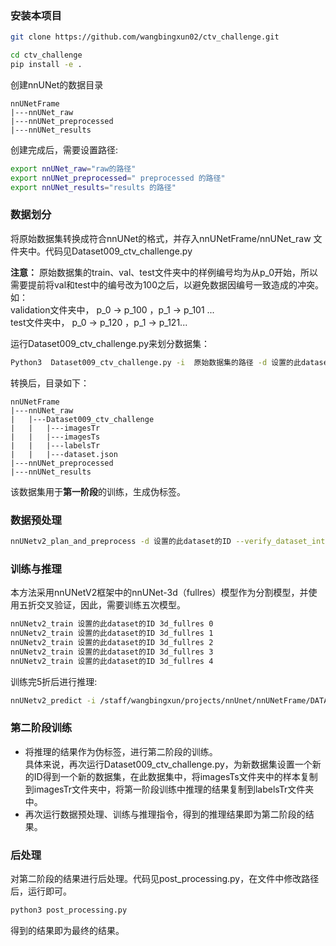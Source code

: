 ### 安装本项目

```bash
git clone https://github.com/wangbingxun02/ctv_challenge.git
```

```bash
cd ctv_challenge
pip install -e .
```

创建nnUNet的数据目录

```
nnUNetFrame
|---nnUNet_raw
|---nnUNet_preprocessed
|---nnUNet_results
```

创建完成后，需要设置路径:

```bash
export nnUNet_raw="raw的路径"
export nnUNet_preprocessed=" preprocessed 的路径" 
export nnUNet_results="results 的路径"
```


### 数据划分
将原始数据集转换成符合nnUNet的格式，并存入nnUNetFrame/nnUNet_raw 文件夹中。代码见Dataset009_ctv_challenge.py

**注意：**
原始数据集的train、val、test文件夹中的样例编号均为从p_0开始，所以需要提前将val和test中的编号改为100之后，以避免数据因编号一致造成的冲突。如：  
validation文件夹中， p_0 -> p_100 ，p_1 -> p_101 ...  
test文件夹中， p_0 -> p_120 ，p_1 -> p_121...  

运行Dataset009_ctv_challenge.py来划分数据集：
```bash
Python3  Dataset009_ctv_challenge.py -i  原始数据集的路径 -d 设置的此dataset的ID(0-999)
```
转换后，目录如下：
```
nnUNetFrame
|---nnUNet_raw
|   |---Dataset009_ctv_challenge
|   |   |---imagesTr
|   |   |---imagesTs
|   |   |---labelsTr
|   |   |---dataset.json
|---nnUNet_preprocessed
|---nnUNet_results
```
该数据集用于**第一阶段**的训练，生成伪标签。

### 数据预处理

```bash
nnUNetv2_plan_and_preprocess -d 设置的此dataset的ID --verify_dataset_integrity
```

### 训练与推理
本方法采用nnUNetV2框架中的nnUNet-3d（fullres）模型作为分割模型，并使用五折交叉验证，因此，需要训练五次模型。
```bash
nnUNetv2_train 设置的此dataset的ID 3d_fullres 0
nnUNetv2_train 设置的此dataset的ID 3d_fullres 1
nnUNetv2_train 设置的此dataset的ID 3d_fullres 2
nnUNetv2_train 设置的此dataset的ID 3d_fullres 3
nnUNetv2_train 设置的此dataset的ID 3d_fullres 4
```

训练完5折后进行推理:
```bash
nnUNetv2_predict -i /staff/wangbingxun/projects/nnUnet/nnUNetFrame/DATASET/nnUNet_raw/Dataset012_ctv_challenge/imagesTs（示例路径） -o 自己设置的存储推理结果的文件夹 -d 设置的此dataset的ID -c 3d_fullres
```

### 第二阶段训练
* 将推理的结果作为伪标签，进行第二阶段的训练。  
具体来说，再次运行Dataset009_ctv_challenge.py，为新数据集设置一个新的ID得到一个新的数据集，在此数据集中，将imagesTs文件夹中的样本复制到imagesTr文件夹中，将第一阶段训练中推理的结果复制到labelsTr文件夹中。  
* 再次运行数据预处理、训练与推理指令，得到的推理结果即为第二阶段的结果。

### 后处理
对第二阶段的结果进行后处理。代码见post_processing.py，在文件中修改路径后，运行即可。
```bash
python3 post_processing.py
```
得到的结果即为最终的结果。
